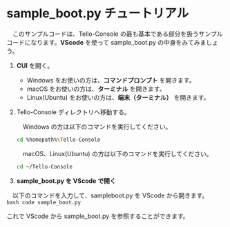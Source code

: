 # sample_boot.py チュートリアル
　このサンプルコードは、Tello-Console の最も基本である部分を扱うサンプルコードになります。**VScode** を使って sample_boot.py の中身をみてみましょう。<br>

1. **CUI** を開く。

    - Windows をお使いの方は、**コマンドプロンプト** を開きます。
    - macOS をお使いの方は、**ターミナル** を開きます。
    - Linux(Ubuntu) をお使いの方は、**端末（ターミナル）** を開きます。

2. Tello-Console ディレクトリへ移動する。<br>

    　Windows の方は以下のコマンドを実行してください。
    ```bash
    cd %homepath%\Tello-Console
    ```
    　macOS、Linux(Ubuntu) の方は以下のコマンドを実行してください。
    ```bash
    cd ~/Tello-Console
    ```

3. **sample_boot.py を VScode で開く**<br>

　以下のコマンドを入力して、sampleboot.py を VScode から開きます。
　
    ```bash
    code sample_boot.py
    ```

これで VScode から sample_boot.py を参照することができます。

